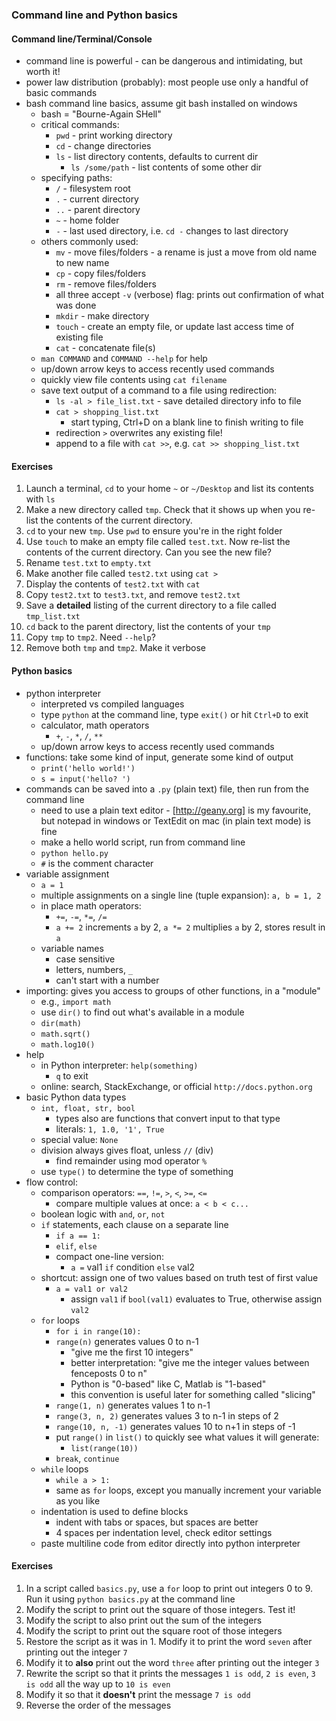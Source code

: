 ### Command line and Python basics

#### Command line/Terminal/Console

- command line is powerful - can be dangerous and intimidating, but worth it!
- power law distribution (probably): most people use only a handful of basic commands
- bash command line basics, assume git bash installed on windows
    - bash = "Bourne-Again SHell"
    - critical commands:
        - `pwd` - print working directory
        - `cd` - change directories
        - `ls` - list directory contents, defaults to current dir
            - `ls /some/path` - list contents of some other dir
    - specifying paths:
        - `/` - filesystem root
        - `.` - current directory
        - `..` - parent directory
        - `~` - home folder
        - `-` - last used directory, i.e. `cd -` changes to last directory
    - others commonly used:
        - `mv` - move files/folders - a rename is just a move from old name to new name
        - `cp` - copy files/folders
        - `rm` - remove files/folders
        - all three accept `-v` (verbose) flag: prints out confirmation of what was done
        - `mkdir` - make directory
        - `touch` - create an empty file, or update last access time of existing file
        - `cat` - concatenate file(s)
    - `man COMMAND` and `COMMAND --help` for help
    - up/down arrow keys to access recently used commands
    - quickly view file contents using `cat filename`
    - save text output of a command to a file using redirection:
        - `ls -al > file_list.txt` - save detailed directory info to file
        - `cat > shopping_list.txt`
            - start typing, Ctrl+D on a blank line to finish writing to file
        - redirection `>` overwrites any existing file!
        - append to a file with `cat >>`, e.g. `cat >> shopping_list.txt`

#### Exercises

1. Launch a terminal, `cd` to your home `~` or `~/Desktop` and list its contents with `ls`
2. Make a new directory called `tmp`. Check that it shows up when you re-list the contents of the current directory.
3. `cd` to your new `tmp`. Use `pwd` to ensure you're in the right folder
4. Use `touch` to make an empty file called `test.txt`. Now re-list the contents of the current directory. Can you see the new file?
5. Rename `test.txt` to `empty.txt`
6. Make another file called `test2.txt` using `cat >`
7. Display the contents of `test2.txt` with `cat`
8. Copy `test2.txt` to `test3.txt`, and remove `test2.txt`
9. Save a **detailed** listing of the current directory to a file called `tmp_list.txt`
10. `cd` back to the parent directory, list the contents of your `tmp`
11. Copy `tmp` to `tmp2`. Need `--help`?
12. Remove both `tmp` and `tmp2`. Make it verbose


#### Python basics

- python interpreter
    - interpreted vs compiled languages
    - type `python` at the command line, type `exit()` or hit `Ctrl+D` to exit
    - calculator, math operators
        - `+`, `-`, `*`, `/`, `**`
    - up/down arrow keys to access recently used commands
- functions: take some kind of input, generate some kind of output
    - `print('hello world!')`
    - `s = input('hello? ')`
- commands can be saved into a `.py` (plain text) file, then run from the command line
    - need to use a plain text editor - [http://geany.org] is my favourite, but notepad in windows or TextEdit on mac (in plain text mode) is fine
    - make a hello world script, run from command line
    - `python hello.py`
    - `#` is the comment character
- variable assignment
    - `a = 1`
    - multiple assignments on a single line (tuple expansion): `a, b = 1, 2`
    - in place math operators:
        - `+=`, `-=`, `*=`, `/=`
        - `a += 2` increments `a` by 2, `a *= 2` multiplies `a` by 2, stores result in `a`
    - variable names
        - case sensitive
        - letters, numbers, `_`
        - can't start with a number
- importing: gives you access to groups of other functions, in a "module"
    - e.g., `import math`
    - use `dir()` to find out what's available in a module
    - `dir(math)`
    - `math.sqrt()`
    - `math.log10()`
- help
    - in Python interpreter: `help(something)`
        - `q` to exit
    - online: search, StackExchange, or official `http://docs.python.org`
- basic Python data types
    - `int, float, str, bool`
        - types also are functions that convert input to that type
        - literals: `1, 1.0, '1', True`
    - special value: `None`
    - division always gives float, unless `//` (div)
        - find remainder using mod operator `%`
    - use `type()` to determine the type of something
- flow control:
    - comparison operators: `==`, `!=`, `>`, `<`, `>=`, `<=`
        - compare multiple values at once: `a < b < c...`
    - boolean logic with `and`, `or`, `not`
    - `if` statements, each clause on a separate line
        - `if a == 1:`
        - `elif`, `else`
        - compact one-line version:
            - `a =` val1 `if` condition `else` val2
    - shortcut: assign one of two values based on truth test of first value
        - `a = val1 or val2`
            - assign `val1` if `bool(val1)` evaluates to True, otherwise assign `val2`
    - `for` loops
        - `for i in range(10):`
        - `range(n)` generates values 0 to n-1
            - "give me the first 10 integers"
            - better interpretation: "give me the integer values between fenceposts 0 to n"
            - Python is "0-based" like C, Matlab is "1-based"
            - this convention is useful later for something called "slicing"
        - `range(1, n)` generates values 1 to n-1
        - `range(3, n, 2)` generates values 3 to n-1 in steps of 2
        - `range(10, n, -1)` generates values 10 to n+1 in steps of -1
        - put `range()` in `list()` to quickly see what values it will generate:
            - `list(range(10))`
        - `break`, `continue`
    - `while` loops
        - `while a > 1:`
        - same as `for` loops, except you manually increment your variable as you like
    - indentation is used to define blocks
        - indent with tabs or spaces, but spaces are better
        - 4 spaces per indentation level, check editor settings
    - paste multiline code from editor directly into python interpreter

#### Exercises

1. In a script called `basics.py`, use a `for` loop to print out integers 0 to 9. Run it using `python basics.py` at the command line
2. Modify the script to print out the square of those integers. Test it!
3. Modify the script to also print out the sum of the integers
4. Modify the script to print out the square root of those integers
5. Restore the script as it was in 1. Modify it to print the word `seven` after printing out the integer `7`
6. Modify it to **also** print out the word `three` after printing out the integer `3`
7. Rewrite the script so that it prints the messages `1 is odd`, `2 is even`, `3 is odd` all the way up to `10 is even`
8. Modify it so that it **doesn't** print the message `7 is odd`
9. Reverse the order of the messages
